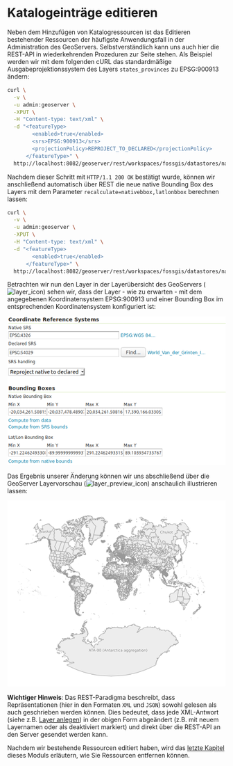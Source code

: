 Katalogeinträge editieren
=========================

Neben dem Hinzufügen von Katalogressourcen ist das Editieren bestehender Ressourcen
der häufigste Anwendungsfall in der Administration des GeoServers. Selbstverständlich
kann uns auch hier die REST-API in wiederkehrenden Prozeduren zur Seite stehen.
Als Beispiel werden wir mit dem folgenden cURL das standardmäßige Ausgabeprojektionssystem
des Layers `states_provinces` zu EPSG:900913 ändern:

```bash
curl \
  -v \
  -u admin:geoserver \
  -XPUT \
  -H "Content-type: text/xml" \
  -d "<featureType>
        <enabled>true</enabled>
        <srs>EPSG:900913</srs>
        <projectionPolicy>REPROJECT_TO_DECLARED</projectionPolicy>
      </featureType>" \
  http://localhost:8082/geoserver/rest/workspaces/fossgis/datastores/natural_earth/featuretypes/states_provinces
```

Nachdem dieser Schritt mit `HTTP/1.1 200 OK` bestätigt wurde, können wir anschließend
automatisch über REST die neue native Bounding Box des Layers mit dem Parameter
`recalculate=nativebbox,latlonbbox` berechnen lassen:

```bash
curl \
  -v \
  -u admin:geoserver \
  -XPUT \
  -H "Content-type: text/xml" \
  -d "<featureType>
        <enabled>true</enabled>
      </featureType>" \
  http://localhost:8082/geoserver/rest/workspaces/fossgis/datastores/natural_earth/featuretypes/states_provinces?recalculate=nativebbox,latlonbbox
```

Betrachten wir nun den Layer in der Layerübersicht des GeoServers (![layer\_icon](../assets/gui3.png))
sehen wir, dass der Layer - wie zu erwarten - mit dem angegebenen Koordinatensystem
EPSG:900913 und einer Bounding Box im entsprechenden Koordinatensystem konfiguriert
ist:

![Ausschnitt der Layerkonfiguration states_provinces im nativen Koordinatensystem EPSG:900913](../assets/edit1.png)

Das Ergebnis unserer Änderung können wir uns abschließend über die GeoServer Layervorschau (![layer\_preview\_icon](../assets/gui1.png)) anschaulich illustrieren lassen:

![Layer states_provinces mit zugehörigem Stil in EPSG:900913](../assets/edit2.png)

**Wichtiger Hinweis**: Das REST-Paradigma beschreibt, dass Repräsentationen (hier
    in den Formaten `XML` und `JSON`) sowohl gelesen als auch geschrieben werden
    können. Dies bedeutet, dass jede XML-Antwort (siehe z.B. [Layer anlegen](create.md))
    in der obigen Form abgeändert (z.B. mit neuem Layernamen oder als deaktiviert
        markiert) und direkt über die REST-API an den Server gesendet werden kann.

Nachdem wir bestehende Ressourcen editiert haben, wird das [letzte Kapitel](delete.md)
dieses Moduls erläutern, wie Sie Ressourcen entfernen können.
